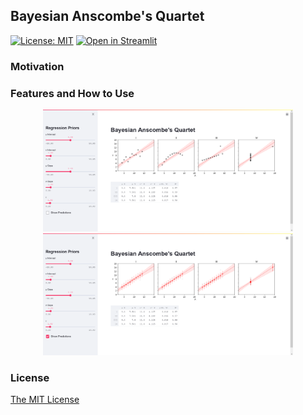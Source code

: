 ## Bayesian Anscombe's Quartet

[![License: MIT](https://img.shields.io/badge/License-MIT-yellow.svg)](https://opensource.org/licenses/MIT)  [![Open in Streamlit](https://static.streamlit.io/badges/streamlit_badge_black_white.svg)](https://share.streamlit.io/https://github.com/vb690/bazaar/blob/master/shops/anscombe_quartet/anscombe_app.py)

### Motivation

### Features and How to Use

<p align="center">
  <img src="images/no_pred.png" width="400" />
  <img src="images/pred.png" width="400" />
</p>  

### License

[The MIT License](https://github.com/vb690/bazaar/blob/master/LICENSE)
